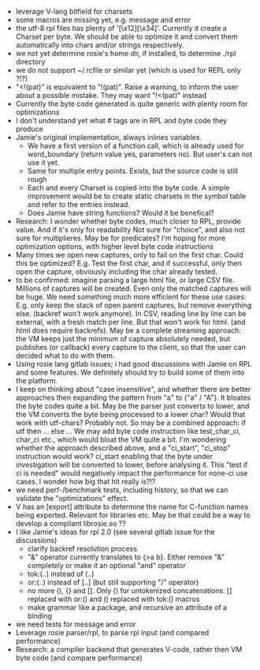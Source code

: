 
- leverage V-lang bitfield for charsets
- some macros are missing yet, e.g. message and error
- the utf-8 rpl files has plenty of '[\\x12][\\x34]'. Currently it create a Charset per byte. We should be able to
    optimize it and convert them automatically into chars and/or strings respectively.
- we not yet determine rosie's home dir, if installed, to determine ./rpl directory
- we do not support ~/.rcfile or similar yet  (which is used for REPL only ?!?)
- "<!(pat)" is equivalent to "!(pat)".  Raise a warning, to inform the user about a possible mistake. They may want
    "!<(pat)" instead
- Currently the byte code generated is quite generic with plenty room for optimizations
- I don't understand yet what # tags are in RPL and byte code they produce
- Jamie's original implementation, always inlines variables.
    - We have a first version of a function call, which is already used for word_boundary (return value yes, parameters no).
      But user's can not use it yet.
    - Same for multiple entry points. Exists, but the source code is still rough
    - Each and every Charset is copied into the byte code. A simple improvement would be to create static charsets
      in the symbol table and refer to the entries instead.
    - Does Jamie have string functions? Would it be benefical?
- Research: I wonder whether byte codes, much closer to RPL, provide value. And if it's only for readability
      Not sure for "choice", and also not sure for multiplieres.
      May be for predicates?
      I'm hoping for more optimization options, with higher level byte code instructions
- Many times we open new captures, only to fail on the first char. Could this be optimized?
    E.g. Test the first char, and if successful, only then open the capture, obviously including
    the char already tested.
- to be confirmed: imagine parsing a large html file, or large CSV file. Millions of captures will be created.
    Even only the matched captures will be huge. We need something much more efficient for these use cases:
    E.g. only keep the stack of open parent captures, but remove everything else. (backref won't work anymore).
    In CSV, reading line by line can be external, with a fresh match per line. But that won't work for html.
    (and html does require backrefs).
    May be a complete streaming approach: the VM keeps just the minimum of capture absolutely needed,
    but publishes (or callback) every capture to the client, so that the user can decided what to do with them.
- Using rosie lang gitlab issues; i had good discussions with Jamie on RPL and some features. We definitely should
    try to build some of them into the platform.
- I keep on thinking about "case insensitive", and whether there are better approaches then expanding the pattern
    from "a" to {"a" / "A"}. It bloates the byte codes quite a bit. May be the parser just converts to lower, and
    the VM converts the byte being processed to a lower char? Would that work with utf-chars? Probably not. So may
    be a combined approach: if utf then ... else ...
    We may add byte code instruction like test_char_ci, char_ci etc., which would bloat the VM quite a bit.
    I'm wondering whether the approach described above, and a "ci_start", "ci_stop" instruction would work? ci_start
    enabling that the byte under investigation will be converted to lower, before analysing it. This "test if ci is needed" would negatively impact the performance for none-ci use cases. I wonder how big that hit really is?!?
- we need perf-/benchmark tests, including history, so that we can validate the "optimizations" effect.
- V has an [export] attribute to determine the name for C-function names being exported. Relevant for libraries etc.
    May be that could be a way to develop a compliant librosie.so ??
- I like Jamie's ideas for rpl 2.0 (see several gitlab issue for the discussions)
    - clarify backref resolution process
    - "&" operator currently translates to {>a b}. Either remove "&" completely or make it an optional "and" operator
    - tok:(..) instead of (..)
    - or:(..) instead of [..] (but still supporting "/" operator)
    - no more (), {} and []. Only () for untokenized concatenations. [] replaced with or:() and () replaced
      with tok:() macros
    - make grammar like a package, and recursive an attribute of a binding
- we need tests for message and error
- Leverage rosie parser/rpl, to parse rpl input (and compared performance)
- Research: a compiler backend that generates V-code, rather then VM byte code (and compare performance)